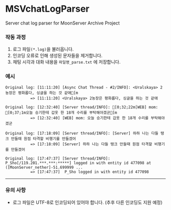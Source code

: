 # MSVchatLogParser
Server chat log parser for MoonServer Archive Project

### 작동 과정
1. 로그 파일`(*.log)`을 불러옵니다.
2. 인코딩 오류로 인해 생성된 문자들을 제거합니다.
3. 채팅 시각과 대화 내용을 `파일명_parse.txt` 에 저장합니다.

### 예시
```
Original log: [11:11:20] [Async Chat Thread - #2/INFO]: <Uralskaya> 2농장은 평화롭다, 싱글을 하는 것 같애[m
           => [11:11:20] <Uralskaya> 2농장은 평화롭다, 싱글을 하는 것 같애
```
```
Original log: [12:32:40] [Server thread/INFO]: [0;32;22m[WEB] mom: [0;37;1m오늘 승기한테 갑옷 한 18개 수리를 부탁해야겠군[m
           => [12:32:40] [WEB] mom: 오늘 승기한테 갑옷 한 18개 수리를 부탁해야겠군
```
```
Original log: [17:18:09] [Server thread/INFO]: [Server] 하하 나는 다들 탱크 만들때 원점 타격할 비행기를 만들겠어
           => [17:18:09] [Server] 하하 나는 다들 탱크 만들때 원점 타격할 비행기를 만들겠어
```
```
Original log: [17:47:37] [Server thread/INFO]: P_Sho[/119.201.***.***:*****] logged in with entity id 477098 at ([MoonServer_nether]-51.699999 ...
           => [17:47:37]  P_Sho logged in with entity id 477098
```
___

### 유의 사항
* 로그 파일은 UTF-8로 인코딩되어 있어야 합니다. (추후 다른 인코딩도 지원 예정)
